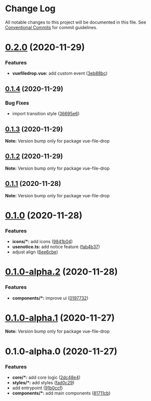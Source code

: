 # Change Log

All notable changes to this project will be documented in this file.
See [Conventional Commits](https://conventionalcommits.org) for commit guidelines.

# [0.2.0](https://github.com/TomokiMiyauci/vue-file-drop/compare/v0.1.4...v0.2.0) (2020-11-29)

### Features

- **vuefiledrop.vue:** add custom event ([3eb88bc](https://github.com/TomokiMiyauci/vue-file-drop/commit/3eb88bcc53cc24e43f055946200139bb4e2955e3))

## [0.1.4](https://github.com/TomokiMiyauci/vue-file-drop/compare/v0.1.3...v0.1.4) (2020-11-29)

### Bug Fixes

- import transition style ([36695e6](https://github.com/TomokiMiyauci/vue-file-drop/commit/36695e60a2f6741c12dcb4a19ec857ee8ec20c25))

## [0.1.3](https://github.com/TomokiMiyauci/vue-file-drop/compare/v0.1.1...v0.1.3) (2020-11-29)

**Note:** Version bump only for package vue-file-drop

## [0.1.2](https://github.com/TomokiMiyauci/vue-file-drop/compare/v0.1.1...v0.1.2) (2020-11-29)

**Note:** Version bump only for package vue-file-drop

## [0.1.1](https://github.com/TomokiMiyauci/vue-file-drop/compare/v0.1.0...v0.1.1) (2020-11-28)

**Note:** Version bump only for package vue-file-drop

# [0.1.0](https://github.com/TomokiMiyauci/vue-file-drop/compare/v0.1.0-alpha.2...v0.1.0) (2020-11-28)

### Features

- **icons/\*:** add icons ([9841b04](https://github.com/TomokiMiyauci/vue-file-drop/commit/9841b04892bc50e28c13e72051205e084bdacc48))
- **usenotice.ts:** add notice feature ([fab4b37](https://github.com/TomokiMiyauci/vue-file-drop/commit/fab4b3735734f5dbb28f76efea73509bb7ebf688))
- adjust align ([6ee6cbe](https://github.com/TomokiMiyauci/vue-file-drop/commit/6ee6cbe04eae242ff164130490b65096f1d8da2b))

# [0.1.0-alpha.2](https://github.com/TomokiMiyauci/vue-file-drop/compare/v0.1.0-alpha.1...v0.1.0-alpha.2) (2020-11-28)

### Features

- **components/\*:** improve ui ([0197732](https://github.com/TomokiMiyauci/vue-file-drop/commit/0197732cdf6daee5222ddf14168eaedc9806c9ce))

# [0.1.0-alpha.1](https://github.com/TomokiMiyauci/vue-file-drop/compare/v0.1.0-alpha.0...v0.1.0-alpha.1) (2020-11-27)

**Note:** Version bump only for package vue-file-drop

# 0.1.0-alpha.0 (2020-11-27)

### Features

- **core/\*:** add core logic ([2dc48e4](https://github.com/TomokiMiyauci/vue-file-drop/commit/2dc48e433738af0fb1f5b24ec16236aec24be2de))
- **styles/\*:** add styles ([fad0c29](https://github.com/TomokiMiyauci/vue-file-drop/commit/fad0c29cd7b1f8f122cfa622707bfa0231333410))
- add entrypoint ([91b0ccf](https://github.com/TomokiMiyauci/vue-file-drop/commit/91b0ccf1fa15dc498be22f0a811afd985c6266e1))
- **components/\*:** add main components ([81711cb](https://github.com/TomokiMiyauci/vue-file-drop/commit/81711cb7d82f0719d2d4584fd26217a0ffdc141f))
